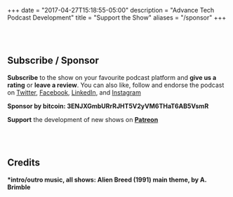 +++
date = "2017-04-27T15:18:55-05:00"
description = "Advance Tech Podcast Development"
title = "Support the Show"
aliases = "/sponsor"
+++

<br></br>
<h2> Subscribe / Sponsor </h2>

<b>Subscribe</b> to the show on your favourite podcast platform and **give us a rating** or **leave a review**. You can also like, follow and endorse the podcast on [Twitter](https://twitter.com/AdvTechPodcast), [Facebook](https://www.facebook.com/advancetechmedia), [LinkedIn](https://www.linkedin.com/company/advance-tech-media/), and [Instagram](https://www.instagram.com/advance_tech_media/)

<b>Sponsor by bitcoin:  3ENJXGmbURrRJHT5V2yVM6THaT6AB5VsmR</b>

<b>Support</b> the development of new shows on **[Patreon](https://www.patreon.com/AdvanceTechPodcast?alert=2)** 


<br></br>

<h2> Credits </h2>

<b>*intro/outro music, all shows: Alien Breed (1991) main theme, by A. Brimble</b>

<br></br>

